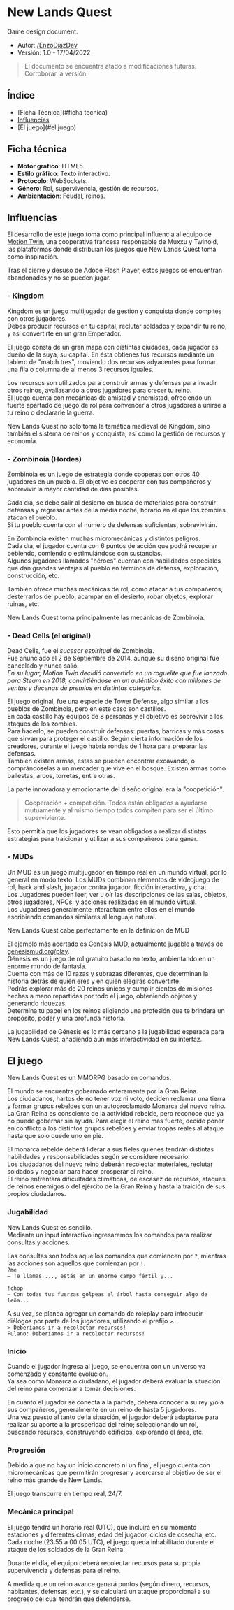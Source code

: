 # New Lands Quest

Game design document. 

* Autor: [/EnzoDiazDev](https://github.com/enzodiazdev)
* Versión: 1.0 - 17/04/2022

> El documento se encuentra atado a modificaciones futuras.
> Corroborar la versión.

## Índice

* [Ficha Técnica](#ficha tecnica)
* [Influencias](#influencias)
* [El juego](#el juego)

## Ficha técnica

* **Motor gráfico**: HTML5.
* **Estilo gráfico**: Texto interactivo.
* **Protocolo**: WebSockets.
* **Género**: Rol, supervivencia, gestión de recursos.
* **Ambientación**: Feudal, reinos.

## Influencias

El desarrollo de este juego toma como principal influencia al equipo de [Motion Twin](http://motion-twin.com), una cooperativa francesa responsable de Muxxu y Twinoid, las plataformas donde distribuían los juegos que New Lands Quest toma como inspiración. 

Tras el cierre y desuso de Adobe Flash Player, estos juegos se encuentran abandonados y no se pueden jugar.

### - Kingdom

Kingdom es un juego multijugador de gestión y conquista donde compites con otros jugadores.<br>
Debes producir recursos en tu capital, reclutar soldados y expandir tu reino, y así convertirte en un gran Emperador.

El juego consta de un gran mapa con distintas ciudades, cada jugador es dueño de la suya, su capital. En ésta obtienes tus recursos mediante un tablero de "match tres", moviendo dos recursos adyacentes para formar una fila o columna de al menos 3 recursos iguales.

Los recursos son utilizados para construir armas y defensas para invadir otros reinos, avallasando a otros jugadores para crecer tu reino.<br>
El juego cuenta con mecánicas de amistad y enemistad, ofreciendo un fuerte apartado de juego de rol para convencer a otros jugadores a unirse a tu reino o declararle la guerra. 

New Lands Quest no solo toma la temática medieval de Kingdom, sino también el sistema de reinos y conquista, así como la gestión de recursos y economía.

### - Zombinoia (Hordes)

Zombinoia es un juego de estrategia donde cooperas con otros 40 jugadores en un pueblo. El objetivo es cooperar con tus compañeros y sobrevivir la mayor cantidad de días posibles. 

Cada día, se debe salir al desierto en busca de materiales para construir defensas y regresar antes de la media noche, horario en el que los zombies atacan el pueblo. <br>
Si tu pueblo cuenta con el numero de defensas suficientes, sobrevivirán. 

En Zombinoia existen muchas micromecánicas y distintos peligros.<br>
Cada día, el jugador cuenta con 6 puntos de acción que podrá recuperar bebiendo, comiendo o estimulándose con sustancias. <br>
Algunos jugadores llamados "héroes" cuentan con habilidades especiales que dan grandes ventajas al pueblo en términos de defensa, exploración, construcción, etc. 

También ofrece muchas mecánicas de rol, como atacar a tus compañeros, desterrarlos del pueblo, acampar en el desierto, robar objetos, explorar ruinas, etc. 

New Lands Quest toma principalmente las mecánicas de Zombinoia.

### - Dead Cells (el original)

Dead Cells, fue el *sucesor espiritual* de Zombinoia.<br>
Fue anunciado el 2 de Septiembre de 2014, aunque su diseño original fue cancelado y nunca salió.<br>
*En su lugar, Motion Twin decidió convertirlo en un roguelite que fue lanzado para Steam en 2018, convirtiéndose en un auténtico éxito con millones de ventas y decenas de premios en distintas categorías.* 

El juego original, fue una especie de Tower Defense, algo similar a los pueblos de Zombinoia, pero en este caso son castillos. <br>
En cada castillo hay equipos de 8 personas y el objetivo es sobrevivir a los ataques de los zombies. <br>
Para hacerlo, se pueden construir defensas: puertas, barricas y más cosas que sirvan para proteger el castillo. Según cierta información de los creadores, durante el juego habría rondas de 1 hora para preparar las defensas.<br>
También existen armas, estas se pueden encontrar excavando, o comprándoselas a un mercader que vive en el bosque. Existen armas como ballestas, arcos, torretas, entre otras. 

La parte innovadora y emocionante del diseño original era la "coopetición". 

> Cooperación + competición. Todos están obligados a ayudarse mutuamente y al mismo tiempo todos compiten para ser el último superviviente. 	

Esto permitía que los jugadores se vean obligados a realizar distintas estrategias para traicionar y utilizar a sus compañeros para ganar.

### - MUDs

Un MUD es un juego multijugador en tiempo real en un mundo virtual, por lo general en modo texto. Los MUDs combinan elementos de videojuego de rol, hack and slash, jugador contra jugador, ficción interactiva, y chat.<br>
Los Jugadores pueden leer, ver u oír las descripciones de las salas, objetos, otros jugadores, NPCs, y acciones realizadas en el mundo virtual. <br>
Los Jugadores generalmente interactúan entre ellos en el mundo escribiendo comandos similares al lenguaje natural. 

New Lands Quest cabe perfectamente en la definición de MUD

El ejemplo más acertado es Genesis MUD, actualmente jugable a través de [genesismud.org/play](https://www.genesismud.org/play/).<br>
Génesis es un juego de rol gratuito basado en texto, ambientando en un enorme mundo de fantasía. <br>
Cuenta con más de 10 razas y subrazas diferentes, que determinan la historia detrás de quién eres y en quién elegirás convertirte.<br>
Podrás explorar más de 20 reinos únicos y cumplir cientos de misiones hechas a mano repartidas por todo el juego, obteniendo objetos y generando riquezas. <br>
Determina tu papel en los reinos eligiendo una profesión que te brindará un propósito, poder y una profunda historia. 

La jugabilidad de Génesis es lo más cercano a la jugabilidad esperada para New Lands Quest, añadiendo aún más interactividad en su interfaz. 

## El juego

New Lands Quest es un MMORPG basado en comandos. 

El mundo se encuentra gobernado enteramente por la Gran Reina. <br>
Los ciudadanos, hartos de no tener voz ni voto, deciden reclamar una tierra y formar grupos rebeldes con un autoproclamado Monarca del nuevo reino. 
La Gran Reina es consciente de la actividad rebelde, pero reconoce que ya no puede gobernar sin ayuda. Para elegir el reino más fuerte, decide poner en conflicto a los distintos grupos rebeldes y enviar tropas reales al ataque hasta que solo quede uno en pie. 

El monarca rebelde deberá liderar a sus fieles quienes tendrán distintas habilidades y responsabilidades según se considere necesario. <br>
Los ciudadanos del nuevo reino deberán recolectar materiales, reclutar soldados y negociar para hacer prosperar el reino. <br>
El reino enfrentará dificultades climáticas, de escasez de recursos, ataques de reinos enemigos o del ejército de la Gran Reina y hasta la traición de sus propios ciudadanos.

### Jugabilidad

New Lands Quest es sencillo.<br>
Mediante un input interactivo ingresaremos los comandos para realizar consultas y acciones.

Las consultas son todos aquellos comandos que comiencen por `?`, mientras las acciones son aquellos que comienzan por `!`. <br>
`?me`<br>
`— Te llamas ..., estás en un enorme campo fértil y...`

`!chop`<br>
`— Con todas tus fuerzas golpeas el árbol hasta conseguir algo de leña... `

A su vez, se planea agregar un comando de roleplay para introducir diálogos por parte de los jugadores, utilizando el prefijo `>`. <br>
`> Deberíamos ir a recolectar recursos! `<br>
`Fulano: Deberíamos ir a recolectar recursos!`

### Inicio

Cuando el jugador ingresa al juego, se encuentra con un universo ya comenzado y constante evolución. <br>
Ya sea como Monarca o ciudadano, el jugador deberá evaluar la situación del reino para comenzar a tomar decisiones. 

En cuanto el jugador se conecta a la partida, deberá conocer a su rey y/o a sus compañeros, generalmente en un reino de hasta 5 jugadores.<br>
Una vez puesto al tanto de la situación, el jugador deberá adaptarse para realizar su aporte a la prosperidad del reino; seleccionando un rol, buscando recursos, construyendo edificios, explorando el área, etc.

### Progresión

Debido a que no hay un inicio concreto ni un final, el juego cuenta con micromecánicas que permitirán progresar y acercarse al objetivo de ser el reino más grande de New Lands. 

El juego transcurre en tiempo real, 24/7. 

### Mecánica principal

El juego tendrá un horario real (UTC), que incluirá en su momento estaciones y diferentes climas, edad del jugador, ciclos de cosecha, etc. <br>
Cada noche (23:55 a 00:05 UTC), el juego queda inhabilitado durante el ataque de los soldados de la Gran Reina. 

Durante el día, el equipo deberá recolectar recursos para su propia supervivencia y defensas para el reino. 

A medida que un reino avance ganará puntos (según dinero, recursos, habitantes, defensas, etc.), y se calculará un ataque proporcional a su progreso del cual tendrán que defenderse. 

